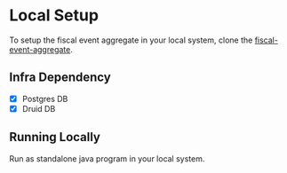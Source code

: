 # Local Setup

To setup the fiscal event aggregate in your local system, clone the [fiscal-event-aggregate](https://github.com/egovernments/iFix-Dev/tree/develop/reference-dashboard).


## Infra Dependency

- [x] Postgres DB
- [x] Druid DB

## Running Locally

Run as standalone java program in your local system.
